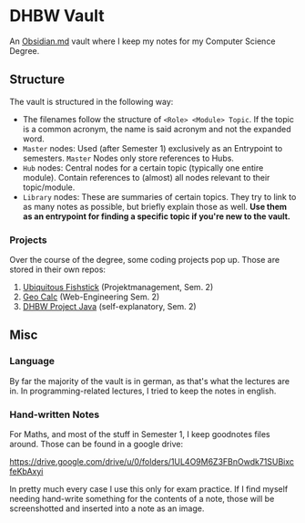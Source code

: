 # DHBW Vault
An [Obsidian.md](https://obsidian.md/) vault where I keep my notes for my Computer Science Degree.

## Structure
The vault is structured in the following way:
- The filenames follow the structure of `<Role> <Module> Topic`. If the topic is a common acronym, the name is said acronym and not the expanded word.
- `Master` nodes: Used (after Semester 1) exclusively as an Entrypoint to semesters. `Master` Nodes only store references to Hubs.
- `Hub` nodes: Central nodes for a certain topic (typically one entire module). Contain references to (almost) all nodes relevant to their topic/module.
- `Library` nodes: These are summaries of certain topics. They try to link to as many notes as possible, but briefly explain those as well. **Use them as an entrypoint for finding a specific topic if you're new to the vault.**

### Projects
Over the course of the degree, some coding projects pop up. Those are stored in their own repos:
1. [Ubiquitous Fishstick](https://github.com/TeeMitHonig/ubiquitous-fishstick) (Projektmanagement, Sem. 2)
2. [Geo Calc](https://github.com/heofthetea/DHBW-Geo-Calc) (Web-Engineering Sem. 2)
3. [DHBW Project Java](https://github.com/heofthetea/dhbw-project-java) (self-explanatory, Sem. 2)
## Misc
### Language
By far the majority of the vault is in german, as that's what the lectures are in. In programming-related lectures, I tried to keep the notes in english.

### Hand-written Notes
For Maths, and most of the stuff in Semester 1, I keep goodnotes files around. Those can be found in a google drive:

https://drive.google.com/drive/u/0/folders/1UL4O9M6Z3FBnOwdk71SUBixcfeKbAxyi

In pretty much every case I use this only for exam practice. If I find myself needing hand-write something for the contents of a note, those will be screenshotted and inserted into a note as an image.